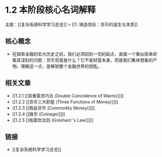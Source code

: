 # 1.2 本阶段核心名词解释

主题：[[复杂系统科学学习总览]] > [[1. 铸造信任：货币的诞生与本质]]

## 核心概念

- 在探索金融的宏大历史之前，我们必须回到一切的起点，直面一个看似简单却极其深刻的问题：货币究竟是什么？它不是财富本身，而是我们集体想象的产物。理解这一点，是解锁整个金融世界的钥匙。

## 相关文章

- [[1.2.1 [[双重需求巧合 (Double Coincidence of Wants)]]]]
- [[1.2.2 [[货币三大职能 (Three Functions of Money)]]]]
- [[1.2.3 [[商品货币 (Commodity Money)]]]]
- [[1.2.4 [[铸币 (Coinage)]]]]
- [[1.2.5 [[格雷欣法则 (Gresham''s Law)]]]]

## 链接

- [[复杂系统科学学习总览]]
